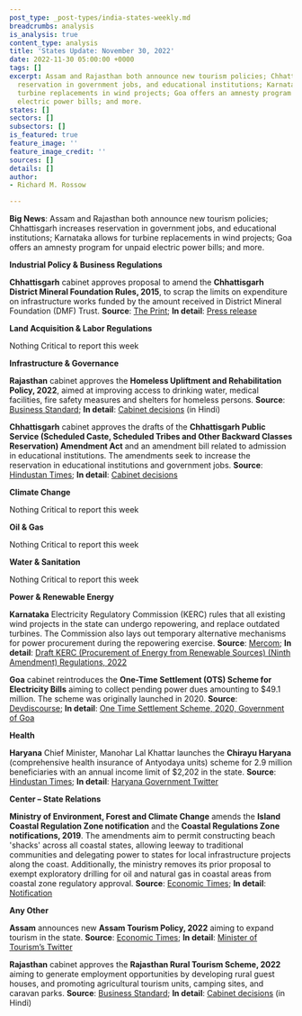 ```yaml
---
post_type: _post-types/india-states-weekly.md
breadcrumbs: analysis
is_analysis: true
content_type: analysis
title: 'States Update: November 30, 2022'
date: 2022-11-30 05:00:00 +0000
tags: []
excerpt: Assam and Rajasthan both announce new tourism policies; Chhattisgarh increases
  reservation in government jobs, and educational institutions; Karnataka allows for
  turbine replacements in wind projects; Goa offers an amnesty program for unpaid
  electric power bills; and more.
states: []
sectors: []
subsectors: []
is_featured: true
feature_image: ''
feature_image_credit: ''
sources: []
details: []
author:
- Richard M. Rossow

---
```

**Big News**: Assam and Rajasthan both announce new tourism policies; Chhattisgarh increases reservation in government jobs, and educational institutions; Karnataka allows for turbine replacements in wind projects; Goa offers an amnesty program for unpaid electric power bills; and more.

**Industrial Policy & Business Regulations**

**Chhattisgarh** cabinet approves proposal to amend the **Chhattisgarh District Mineral Foundation Rules, 2015**, to scrap the limits on expenditure on infrastructure works funded by the amount received in District Mineral Foundation (DMF) Trust. **Source**: [The Print](https://theprint.in/india/chhattisgarh-cabinet-approves-amendment-to-dmf-rules/1234084/); **In detail**: [Press release](https://acrobat.adobe.com/id/urn:aaid:sc:VA6C2:522d19da-fe43-4cc1-9506-35f7e4373bc9)

**Land Acquisition & Labor Regulations**

Nothing Critical to report this week

**Infrastructure & Governance**

**Rajasthan** cabinet approves the **Homeless Upliftment and Rehabilitation Policy, 2022**, aimed at improving access to drinking water, medical facilities, fire safety measures and shelters for homeless persons. **Source**: [Business Standard](https://www.business-standard.com/article/current-affairs/rajasthan-approves-rural-tourism-scheme-homeless-upliftment-policy-122112500202_1.html); **In detail**: [Cabinet decisions](https://cmo.rajasthan.gov.in/cmoadmin/Program/Pdf/d6c1b26a088d4cde8afe0f326cb6c1c9_CM.pdf) (in Hindi)

**Chhattisgarh** cabinet approves the drafts of the **Chhattisgarh Public Service (Scheduled Caste, Scheduled Tribes and Other Backward Classes Reservation) Amendment Act** and an amendment bill related to admission in educational institutions. The amendments seek to increase the reservation in educational institutions and government jobs. **Source**: [Hindustan Times](https://www.hindustantimes.com/cities/others/chhattisgarh-cabinet-approves-bills-for-reservation-in-different-categories-101669295598348.html); **In detail**: [Cabinet decisions](https://acrobat.adobe.com/id/urn:aaid:sc:VA6C2:522d19da-fe43-4cc1-9506-35f7e4373bc9)

**Climate Change**

Nothing Critical to report this week

**Oil & Gas**

Nothing Critical to report this week

**Water & Sanitation**

Nothing Critical to report this week

**Power & Renewable Energy**

**Karnataka** Electricity Regulatory Commission (KERC) rules that all existing wind projects in the state can undergo repowering, and replace outdated turbines. The Commission also lays out temporary alternative mechanisms for power procurement during the repowering exercise. **Source**: [Mercom](https://mercomindia.com/regulatory-approval-repowering-wind-projects-karnataka/); **In detail**: [Draft KERC (Procurement of Energy from Renewable Sources) (Ninth Amendment) Regulations, 2022](https://kerc.karnataka.gov.in/uploads/media_to_upload1664343035.pdf)

**Goa** cabinet reintroduces the **One-Time Settlement (OTS) Scheme for Electricity Bills** aiming to collect pending power dues amounting to $49.1 million. The scheme was originally launched in 2020. **Source**: [Devdiscourse](https://www.devdiscourse.com/article/headlines/2262170-goa-govt-reintroduces-one-time-power-bills-settlement-scheme); **In detail**: [One Time Settlement Scheme, 2020, Government of Goa](https://acrobat.adobe.com/id/urn:aaid:sc:VA6C2:3319d204-3328-4af3-84cf-d45dce30d0b6)

**Health**

**Haryana** Chief Minister, Manohar Lal Khattar launches the **Chirayu Haryana** (comprehensive health insurance of Antyodaya units) scheme for 2.9 million beneficiaries with an annual income limit of $2,202 in the state. **Source**: [Hindustan Times](https://www.hindustantimes.com/cities/gurugram-news/haryana-cm-launches-chirayu-scheme-to-expand-health-insurance-for-antodaya-families-101669055137668.html); **In detail**: [Haryana Government Twitter](https://twitter.com/mygovharyana/status/1595052597861572609?ref_src=twsrc%5Etfw%7Ctwcamp%5Etweetembed%7Ctwterm%5E1595052597861572609%7Ctwgr%5Eb94d130295a7abdbb37ee19ace80dd9f3c2e990a%7Ctwcon%5Es1_&ref_url=https%3A%2F%2Fonlineseekhe.com%2Fharyana-chirayu-yojana-in-hindi-pdf%2F)

**Center – State Relations**

**Ministry of Environment, Forest and Climate Change** amends the **Island Coastal Regulation Zone notification** and the **Coastal Regulations Zone notifications, 2019**. The amendments aim to permit constructing beach 'shacks' across all coastal states, allowing leeway to traditional communities and delegating power to states for local infrastructure projects along the coast. Additionally, the ministry removes its prior proposal to exempt exploratory drilling for oil and natural gas in coastal areas from coastal zone regulatory approval. **Source**: [Economic Times](https://energy.economictimes.indiatimes.com/news/oil-and-gas/green-ministry-nod-for-beach-shacks-across-coastal-states/95812628); **In detail**: [Notification](https://egazette.nic.in/WriteReadData/2022/240560.pdf)

**Any Other**

**Assam** announces new **Assam Tourism Policy, 2022** aiming to expand tourism in the state. **Source**: [Economic Times](https://economictimes.indiatimes.com/news/india/assam-government-announces-new-tourism-policy/articleshow/95667201.cms); **In detail**: [Minister of Tourism’s Twitter](https://twitter.com/jayanta_malla/status/1594723111651639299?cxt=HHwWhoDQkZGOzKEsAAAA)

**Rajasthan** cabinet approves the **Rajasthan Rural Tourism Scheme, 2022** aiming to generate employment opportunities by developing rural guest houses, and promoting agricultural tourism units, camping sites, and caravan parks. **Source**: [Business Standard](https://www.business-standard.com/article/current-affairs/rajasthan-approves-rural-tourism-scheme-homeless-upliftment-policy-122112500202_1.html); **In detail**: [Cabinet decisions](https://cmo.rajasthan.gov.in/cmoadmin/Program/Pdf/d6c1b26a088d4cde8afe0f326cb6c1c9_CM.pdf) (in Hindi)